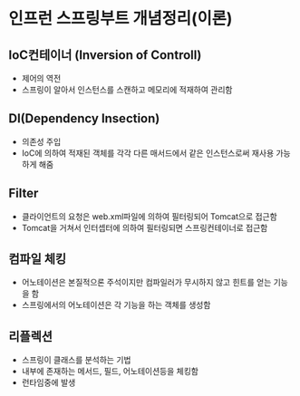 인프런 스프링부트 개념정리(이론)
==========
## IoC컨테이너 (Inversion of Controll)
- 제어의 역전
- 스프링이 알아서 인스턴스를 스캔하고 메모리에 적재하여 관리함

## DI(Dependency Insection)
- 의존성 주입
- IoC에 의하여 적재된 객체를 각각 다른 매서드에서 같은 인스턴스로써 재사용 가능하게 해줌

## Filter
- 클라이언트의 요청은 web.xml파일에 의하여 필터링되어 Tomcat으로 접근함
- Tomcat을 거쳐서 인터셉터에 의하여 필터링되면 스프링컨테이너로 접근함 

## 컴파일 체킹
- 어노테이션은 본질적으론 주석이지만 컴파일러가 무시하지 않고 힌트를 얻는 기능을 함
- 스프링에서의 어노테이션은 각 기능을 하는 객체를 생성함 

## 리플렉션
- 스프링이 클래스를 분석하는 기법
- 내부에 존재하는 메서드, 필드, 어노테이션등을 체킹함
- 런타임중에 발생